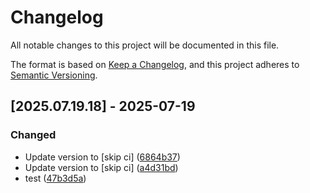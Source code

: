 # Changelog

All notable changes to this project will be documented in this file.

The format is based on [Keep a Changelog](https://keepachangelog.com/en/1.0.0/),
and this project adheres to [Semantic Versioning](https://semver.org/spec/v2.0.0.html).

## [2025.07.19.18] - 2025-07-19

### Changed

* Update version to  [skip ci] ([6864b37](https://github.com/N6REJ/mod_bearslivesearch/commit/6864b37))
* Update version to  [skip ci] ([a4d31bd](https://github.com/N6REJ/mod_bearslivesearch/commit/a4d31bd))
* test ([47b3d5a](https://github.com/N6REJ/mod_bearslivesearch/commit/47b3d5a))

